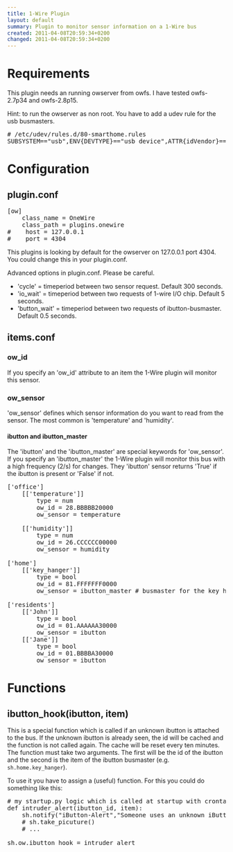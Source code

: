 ```yaml
---
title: 1-Wire Plugin
layout: default
summary: Plugin to monitor sensor information on a 1-Wire bus
created: 2011-04-08T20:59:34+0200
changed: 2011-04-08T20:59:34+0200
---
```


Requirements
============
This plugin needs an running owserver from owfs. I have tested owfs-2.7p34 and owfs-2.8p15.

Hint: to run the owserver as non root. You have to add a udev rule for the usb busmasters.
<pre># /etc/udev/rules.d/80-smarthome.rules
SUBSYSTEM=="usb",ENV{DEVTYPE}=="usb_device",ATTR{idVendor}=="04fa", ATTR{idProduct}=="2490",GROUP="smarthome",MODE="0660"
</pre>

Configuration
=============

plugin.conf
-----------
<pre>
[ow]
    class_name = OneWire
    class_path = plugins.onewire
#    host = 127.0.0.1
#    port = 4304
</pre>

This plugins is looking by default for the owserver on 127.0.0.1 port 4304. You could change this in your plugin.conf.

Advanced options in plugin.conf. Please be careful.

* 'cycle' = timeperiod between two sensor request. Default 300 seconds.
* 'io_wait' = timeperiod between two requests of 1-wire I/O chip. Default 5 seconds.
* 'button_wait' = timeperiod between two requests of ibutton-busmaster. Default 0.5 seconds.

items.conf
--------------

### ow_id
If you specify an 'ow_id' attribute to an item the 1-Wire plugin will monitor this sensor.

### ow_sensor
'ow_sensor' defines which sensor information do you want to read from the sensor. The most common is 'temperature' and 'humidity'.

#### ibutton and ibutton_master
The 'ibutton' and the 'ibutton_master' are special keywords for 'ow_sensor'.
If you specify an 'ibutton_master' the 1-Wire plugin will monitor this bus with a high frequency (2/s) for changes.
They 'ibutton' sensor returns 'True' if the ibutton is present or 'False' if not.

<pre>['office']
    [['temperature']]
        type = num
        ow_id = 28.BBBBB20000
        ow_sensor = temperature

    [['humidity']]
        type = num
        ow_id = 26.CCCCCC00000
        ow_sensor = humidity

['home']
    [['key_hanger']]
        type = bool
        ow_id = 81.FFFFFFF0000
        ow_sensor = ibutton_master # busmaster for the key hanger

['residents']
    [['John']]
        type = bool
        ow_id = 01.AAAAAA30000
        ow_sensor = ibutton
    [['Jane']]
        type = bool
        ow_id = 01.BBBBA30000
        ow_sensor = ibutton
</pre>

Functions
=========

ibutton_hook(ibutton, item)
--------------------------------

This is a special function which is called if an unknown ibutton is attached to the bus.
If the unknown ibutton is already seen, the id will be cached and the function is not called again. The cache will be reset every ten minutes.
The function must take two arguments. The first will be the id of the ibutton and the second is the item of the ibutton busmaster (e.g. `sh.home.key_hanger`).

To use it you have to assign a (useful) function. For this you could do something like this:

<pre># my startup.py logic which is called at startup with crontab = init
def intruder_alert(ibutton_id, item):
    sh.notify("iButton-Alert","Someone uses an unknown iButton ({0}) at {1}".format(ibutton_id, item))
    # sh.take_picuture()
    # ...

sh.ow.ibutton_hook = intruder_alert</pre>

